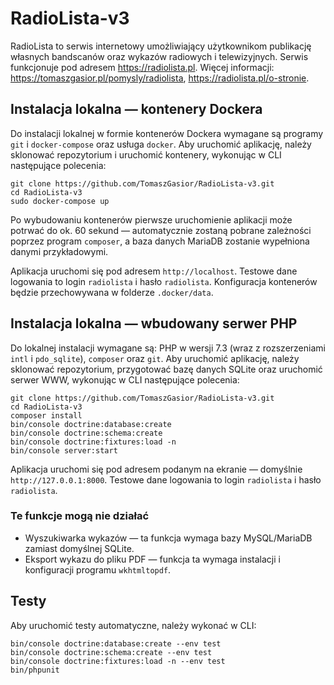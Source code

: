RadioLista-v3
===

RadioLista to serwis internetowy umożliwiający użytkownikom publikację własnych bandscanów oraz wykazów radiowych i telewizyjnych. Serwis funkcjonuje pod adresem https://radiolista.pl. Więcej informacji: https://tomaszgasior.pl/pomysly/radiolista, https://radiolista.pl/o-stronie.

Instalacja lokalna — kontenery Dockera
---

Do instalacji lokalnej w formie kontenerów Dockera wymagane są programy `git` i `docker-compose` oraz usługa `docker`. Aby uruchomić aplikację, należy sklonować repozytorium i uruchomić kontenery, wykonując w CLI następujące polecenia:

    git clone https://github.com/TomaszGasior/RadioLista-v3.git
    cd RadioLista-v3
    sudo docker-compose up

Po wybudowaniu kontenerów pierwsze uruchomienie aplikacji może potrwać do ok. 60 sekund — automatycznie zostaną pobrane zależności poprzez program `composer`, a baza danych MariaDB zostanie wypełniona danymi przykładowymi.

Aplikacja uruchomi się pod adresem `http://localhost`. Testowe dane logowania to login `radiolista` i hasło `radiolista`. Konfiguracja kontenerów będzie przechowywana w folderze `.docker/data`.

Instalacja lokalna — wbudowany serwer PHP
---

Do lokalnej instalacji wymagane są: PHP w wersji 7.3 (wraz z rozszerzeniami `intl` i `pdo_sqlite`), `composer` oraz `git`. Aby uruchomić aplikację, należy sklonować repozytorium, przygotować bazę danych SQLite oraz uruchomić serwer WWW, wykonując w CLI następujące polecenia:

    git clone https://github.com/TomaszGasior/RadioLista-v3.git
    cd RadioLista-v3
    composer install
    bin/console doctrine:database:create
    bin/console doctrine:schema:create
    bin/console doctrine:fixtures:load -n
    bin/console server:start

Aplikacja uruchomi się pod adresem podanym na ekranie — domyślnie `http://127.0.0.1:8000`. Testowe dane logowania to login `radiolista` i hasło `radiolista`.

### Te funkcje mogą nie działać

* Wyszukiwarka wykazów — ta funkcja wymaga bazy MySQL/MariaDB zamiast domyślnej SQLite.
* Eksport wykazu do pliku PDF — funkcja ta wymaga instalacji i konfiguracji programu `wkhtmltopdf`.

Testy
---

Aby uruchomić testy automatyczne, należy wykonać w CLI:

    bin/console doctrine:database:create --env test
    bin/console doctrine:schema:create --env test
    bin/console doctrine:fixtures:load -n --env test
    bin/phpunit
